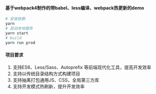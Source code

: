 #### 基于webpack4制作的带babel、less编译、webpack热更新的demo
```bash
# 安装依赖
yarn
# 启动本地服务
yarn start
# build
yarn run prod
```
#### 项目要求
1. 支持ES6、Less/Sass、Autoprefix 等前端现代化工具，提高开发效率
2. 支持以传统目录结构方式构建项目
3. 支持抽离打包通用JS、CSS，全局第三方库
4. 支持开发模式热刷新，提升开发效率


